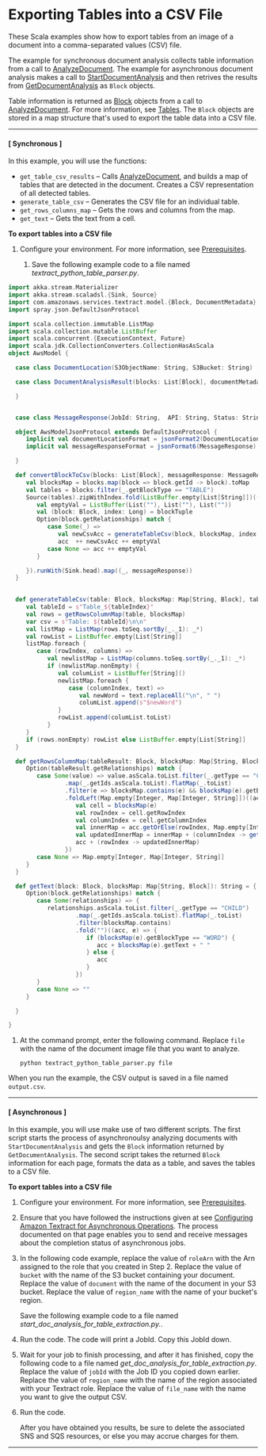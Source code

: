 # Exporting Tables into a CSV File<a name="examples-export-table-csv"></a>

These Scala examples show how to export tables from an image of a document into a comma\-separated values \(CSV\) file\.

The example for synchronous document analysis collects table information from a call to [AnalyzeDocument](API_AnalyzeDocument.md)\. The example for asynchronous document analysis makes a call to [StartDocumentAnalysis](API_StartDocumentAnalysis.md) and then retrives the results from [GetDocumentAnalysis](API_GetDocumentAnalysis.md) as `Block` objects\.

Table information is returned as [Block](API_Block.md) objects from a call to [AnalyzeDocument](API_AnalyzeDocument.md)\. For more information, see [Tables](how-it-works-tables.md)\. The `Block` objects are stored in a map structure that's used to export the table data into a CSV file\. 

------
#### [ Synchronous ]

In this example, you will use the functions: 
+ `get_table_csv_results` – Calls [AnalyzeDocument](API_AnalyzeDocument.md), and builds a map of tables that are detected in the document\. Creates a CSV representation of all detected tables\.
+ `generate_table_csv` – Generates the CSV file for an individual table\.
+ `get_rows_columns_map` – Gets the rows and columns from the map\.
+ `get_text` – Gets the text from a cell\.

**To export tables into a CSV file**

1. Configure your environment\. For more information, see [Prerequisites](examples-blocks.md#examples-prerequisites)\.

   1. Save the following example code to a file named *textract\_python\_table\_parser\.py*\.

 ```scala
import akka.stream.Materializer
import akka.stream.scaladsl.{Sink, Source}
import com.amazonaws.services.textract.model.{Block, DocumentMetadata}
import spray.json.DefaultJsonProtocol

import scala.collection.immutable.ListMap
import scala.collection.mutable.ListBuffer
import scala.concurrent.{ExecutionContext, Future}
import scala.jdk.CollectionConverters.CollectionHasAsScala
object AwsModel {

   case class DocumentLocation(S3ObjectName: String, S3Bucket: String)

   case class DocumentAnalysisResult(blocks: List[Block], documentMetadata: DocumentMetadata, nextToken: Option[String], status: String){

   }


   case class MessageResponse(JobId: String,  API: String, Status: String,Timestamp: Long, JobTag: Option[String], DocumentLocation: DocumentLocation)

   object AwsModelJsonProtocol extends DefaultJsonProtocol {
      implicit val documentLocationFormat = jsonFormat2(DocumentLocation)
      implicit val messageResponseFormat = jsonFormat6(MessageResponse)

   }

   def convertBlockToCsv(blocks: List[Block], messageResponse: MessageResponse)(implicit  ec: ExecutionContext,  mat: Materializer): Future[(ListBuffer[List[String]], MessageResponse)] = {
      val blocksMap = blocks.map(block => block.getId -> block).toMap
      val tables = blocks.filter(_.getBlockType == "TABLE")
      Source(tables).zipWithIndex.fold(ListBuffer.empty[List[String]])((acc, blockTuple) => {
         val emptyVal = ListBuffer(List(""), List(""), List(""))
         val (block: Block, index: Long) = blockTuple
         Option(block.getRelationships) match {
            case Some(_) =>
               val newCsvAcc = generateTableCsv(block, blocksMap, index + 1L)
               acc  ++ newCsvAcc ++ emptyVal
            case None => acc ++ emptyVal
         }

      }).runWith(Sink.head).map((_, messageResponse))
   }
   

   def generateTableCsv(table: Block, blocksMap: Map[String, Block], tableIndex: Long): ListBuffer[List[String]] = {
      val tableId = s"Table_${tableIndex}"
      val rows = getRowsColumnMap(table, blocksMap)
      var csv = s"Table: ${tableId}\n\n"
      val listMap = ListMap(rows.toSeq.sortBy(_._1): _*)
      val rowList = ListBuffer.empty[List[String]]
      listMap.foreach {
         case (rowIndex, columns) =>
            val newlistMap = ListMap(columns.toSeq.sortBy(_._1): _*)
            if (newlistMap.nonEmpty) {
               val columList = ListBuffer[String]()
               newlistMap.foreach {
                  case (columnIndex, text) =>
                     val newWord = text.replaceAll("\n", " ")
                     columList.append(s"$newWord")
               }
               rowList.append(columList.toList)
            }
      }
      if (rows.nonEmpty) rowList else ListBuffer.empty[List[String]]
   }

   def getRowsColumnMap(tableResult: Block, blocksMap: Map[String, Block]): Map[Integer, Map[Integer, String]] = {
      Option(tableResult.getRelationships) match {
         case Some(value) => value.asScala.toList.filter(_.getType == "CHILD")
                 .map(_.getIds.asScala.toList).flatMap(_.toList)
                 .filter(e => blocksMap.contains(e) && blocksMap(e).getBlockType == "CELL")
                 .foldLeft(Map.empty[Integer, Map[Integer, String]])((acc, e) => {
                    val cell = blocksMap(e)
                    val rowIndex = cell.getRowIndex
                    val columnIndex = cell.getColumnIndex
                    val innerMap = acc.getOrElse(rowIndex, Map.empty[Integer, String])
                    val updatedInnerMap = innerMap + (columnIndex -> getText(cell, blocksMap))
                    acc + (rowIndex -> updatedInnerMap)
                 })
         case None => Map.empty[Integer, Map[Integer, String]]
      }
   }

   def getText(block: Block, blocksMap: Map[String, Block]): String = {
      Option(block.getRelationships) match {
         case Some(relationships) => {
            relationships.asScala.toList.filter(_.getType == "CHILD")
                    .map(_.getIds.asScala.toList).flatMap(_.toList)
                    .filter(blocksMap.contains)
                    .fold("")((acc, e) => {
                       if (blocksMap(e).getBlockType == "WORD") {
                          acc + blocksMap(e).getText + " "
                       } else {
                          acc
                       }
                    })
         }
         case None => ""
      }

   }

}

 ```

1. At the command prompt, enter the following command\. Replace `file` with the name of the document image file that you want to analyze\.

   ```
   python textract_python_table_parser.py file
   ```

When you run the example, the CSV output is saved in a file named `output.csv`\.

------
#### [ Asynchronous ]

In this example, you will use make use of two different scripts\. The first script starts the process of asynchronoulsy analyzing documents with `StartDocumentAnalysis` and gets the `Block` information returned by `GetDocumentAnalysis`\. The second script takes the returned `Block` information for each page, formats the data as a table, and saves the tables to a CSV file\.

**To export tables into a CSV file**

1. Configure your environment\. For more information, see [Prerequisites](examples-blocks.md#examples-prerequisites)\.

1. Ensure that you have followed the instructions given at see [Configuring Amazon Textract for Asynchronous Operations](api-async-roles.md)\. The process documented on that page enables you to send and receive messages about the completion status of asynchronous jobs\.

1. In the following code example, replace the value of `roleArn` with the Arn assigned to the role that you created in Step 2\. Replace the value of `bucket` with the name of the S3 bucket containing your document\. Replace the value of `document` with the name of the document in your S3 bucket\. Replace the value of `region_name` with the name of your bucket's region\.

   Save the following example code to a file named *start\_doc\_analysis\_for\_table\_extraction\.py\.*\.

   

1. Run the code\. The code will print a JobId\. Copy this JobId down\.

1.  Wait for your job to finish processing, and after it has finished, copy the following code to a file named *get\_doc\_analysis\_for\_table\_extraction\.py*\. Replace the value of `jobId` with the Job ID you copied down earlier\. Replace the value of `region_name` with the name of the region associated with your Textract role\. Replace the value of `file_name` with the name you want to give the output CSV\.



1. Run the code\.

   After you have obtained you results, be sure to delete the associated SNS and SQS resources, or else you may accrue charges for them\.

------